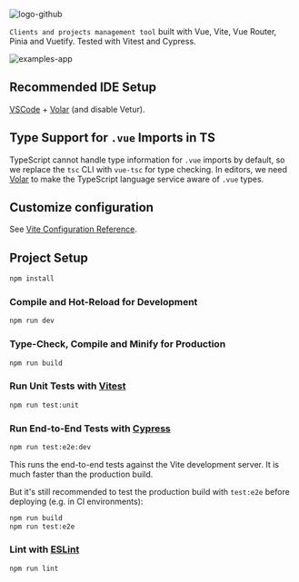 ![logo-github](https://github.com/vanesascode/projectglow-app-vue-router-pinia-vuetify/assets/131259155/3ee9a5f2-f96e-4472-b2d4-1a7b1bcb0633)

`Clients and projects management tool` built with Vue, Vite, Vue Router, Pinia and Vuetify. Tested with Vitest and Cypress.

![examples-app](https://github.com/vanesascode/projectglow-app-vue-router-pinia-vuetify/assets/131259155/36d40671-e1fe-4033-abb7-65ae12ea0e02)

## Recommended IDE Setup

[VSCode](https://code.visualstudio.com/) + [Volar](https://marketplace.visualstudio.com/items?itemName=Vue.volar) (and disable Vetur).

## Type Support for `.vue` Imports in TS

TypeScript cannot handle type information for `.vue` imports by default, so we replace the `tsc` CLI with `vue-tsc` for type checking. In editors, we need [Volar](https://marketplace.visualstudio.com/items?itemName=Vue.volar) to make the TypeScript language service aware of `.vue` types.

## Customize configuration

See [Vite Configuration Reference](https://vitejs.dev/config/).

## Project Setup

```sh
npm install
```

### Compile and Hot-Reload for Development

```sh
npm run dev
```

### Type-Check, Compile and Minify for Production

```sh
npm run build
```

### Run Unit Tests with [Vitest](https://vitest.dev/)

```sh
npm run test:unit
```

### Run End-to-End Tests with [Cypress](https://www.cypress.io/)

```sh
npm run test:e2e:dev
```

This runs the end-to-end tests against the Vite development server.
It is much faster than the production build.

But it's still recommended to test the production build with `test:e2e` before deploying (e.g. in CI environments):

```sh
npm run build
npm run test:e2e
```

### Lint with [ESLint](https://eslint.org/)

```sh
npm run lint
```
